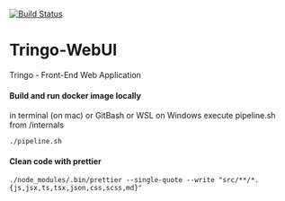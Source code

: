 [![Build Status](https://dev.azure.com/Tringo/Tringo/_apis/build/status/Tringo-CI-Staging?branchName=develop)](https://dev.azure.com/Tringo/Tringo/_build/latest?definitionId=5&branchName=develop)

# Tringo-WebUI
Tringo - Front-End Web Application

#### Build and run docker image locally

in terminal (on mac) or GitBash or WSL on Windows execute pipeline.sh from /internals

```
./pipeline.sh
```


#### Clean code with prettier
```
./node_modules/.bin/prettier --single-quote --write "src/**/*.{js,jsx,ts,tsx,json,css,scss,md}"
```
